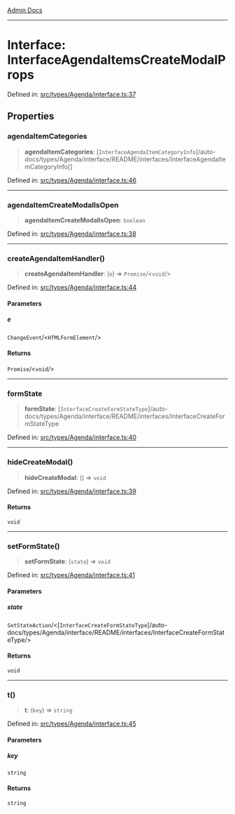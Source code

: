 [Admin Docs](/)

***

# Interface: InterfaceAgendaItemsCreateModalProps

Defined in: [src/types/Agenda/interface.ts:37](https://github.com/PalisadoesFoundation/talawa-admin/blob/main/src/types/Agenda/interface.ts#L37)

## Properties

### agendaItemCategories

> **agendaItemCategories**: [`InterfaceAgendaItemCategoryInfo`]/auto-docs/types/Agenda/interface/README/interfaces/InterfaceAgendaItemCategoryInfo[]

Defined in: [src/types/Agenda/interface.ts:46](https://github.com/PalisadoesFoundation/talawa-admin/blob/main/src/types/Agenda/interface.ts#L46)

***

### agendaItemCreateModalIsOpen

> **agendaItemCreateModalIsOpen**: `boolean`

Defined in: [src/types/Agenda/interface.ts:38](https://github.com/PalisadoesFoundation/talawa-admin/blob/main/src/types/Agenda/interface.ts#L38)

***

### createAgendaItemHandler()

> **createAgendaItemHandler**: (`e`) => `Promise`/<`void`/>

Defined in: [src/types/Agenda/interface.ts:44](https://github.com/PalisadoesFoundation/talawa-admin/blob/main/src/types/Agenda/interface.ts#L44)

#### Parameters

##### e

`ChangeEvent`/<`HTMLFormElement`/>

#### Returns

`Promise`/<`void`/>

***

### formState

> **formState**: [`InterfaceCreateFormStateType`]/auto-docs/types/Agenda/interface/README/interfaces/InterfaceCreateFormStateType

Defined in: [src/types/Agenda/interface.ts:40](https://github.com/PalisadoesFoundation/talawa-admin/blob/main/src/types/Agenda/interface.ts#L40)

***

### hideCreateModal()

> **hideCreateModal**: () => `void`

Defined in: [src/types/Agenda/interface.ts:39](https://github.com/PalisadoesFoundation/talawa-admin/blob/main/src/types/Agenda/interface.ts#L39)

#### Returns

`void`

***

### setFormState()

> **setFormState**: (`state`) => `void`

Defined in: [src/types/Agenda/interface.ts:41](https://github.com/PalisadoesFoundation/talawa-admin/blob/main/src/types/Agenda/interface.ts#L41)

#### Parameters

##### state

`SetStateAction`/<[`InterfaceCreateFormStateType`]/auto-docs/types/Agenda/interface/README/interfaces/InterfaceCreateFormStateType/>

#### Returns

`void`

***

### t()

> **t**: (`key`) => `string`

Defined in: [src/types/Agenda/interface.ts:45](https://github.com/PalisadoesFoundation/talawa-admin/blob/main/src/types/Agenda/interface.ts#L45)

#### Parameters

##### key

`string`

#### Returns

`string`
